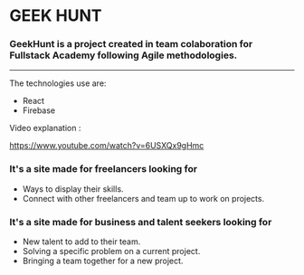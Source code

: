 # GEEK HUNT

### GeekHunt is a project created in team colaboration for Fullstack Academy following Agile methodologies.
---

The technologies use are:
- React
- Firebase

Video explanation :

https://www.youtube.com/watch?v=6USXQx9gHmc

### It's a site made for freelancers looking for
- Ways to display their skills.
- Connect with other freelancers and team up to work on projects.


### It's a site made for business and talent seekers looking for
- New talent to add to their team.
- Solving a specific problem on a current project.
- Bringing a team together for a new project.


